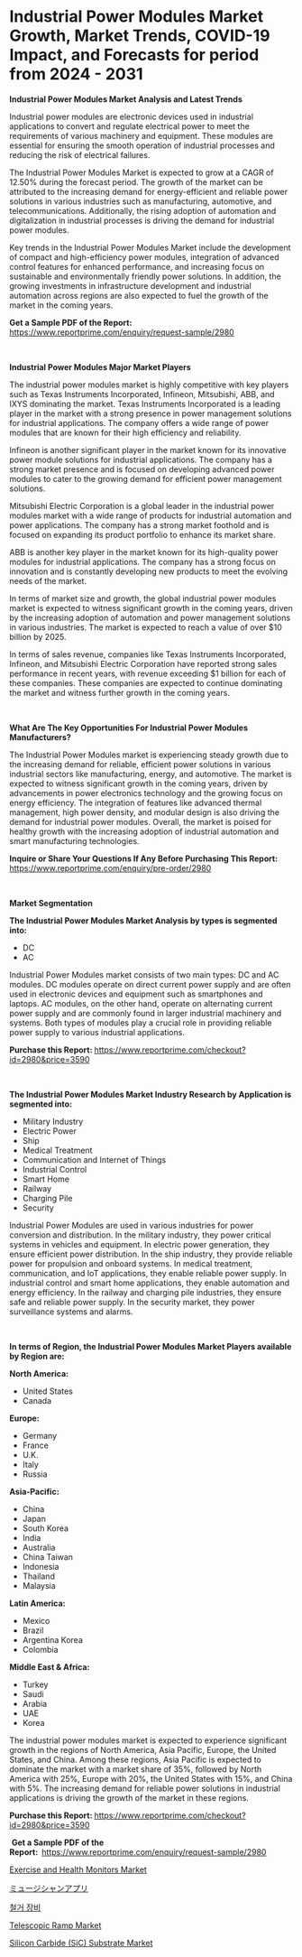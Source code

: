 <p><h1>Industrial Power Modules Market Growth, Market Trends, COVID-19 Impact, and Forecasts for period from 2024 - 2031</h1></p><p><strong>Industrial Power Modules Market Analysis and Latest Trends</strong></p>
<p><p>Industrial power modules are electronic devices used in industrial applications to convert and regulate electrical power to meet the requirements of various machinery and equipment. These modules are essential for ensuring the smooth operation of industrial processes and reducing the risk of electrical failures.</p><p>The Industrial Power Modules Market is expected to grow at a CAGR of 12.50% during the forecast period. The growth of the market can be attributed to the increasing demand for energy-efficient and reliable power solutions in various industries such as manufacturing, automotive, and telecommunications. Additionally, the rising adoption of automation and digitalization in industrial processes is driving the demand for industrial power modules.</p><p>Key trends in the Industrial Power Modules Market include the development of compact and high-efficiency power modules, integration of advanced control features for enhanced performance, and increasing focus on sustainable and environmentally friendly power solutions. In addition, the growing investments in infrastructure development and industrial automation across regions are also expected to fuel the growth of the market in the coming years.</p></p>
<p><strong>Get a Sample PDF of the Report:&nbsp;</strong> <a href="https://www.reportprime.com/enquiry/request-sample/2980">https://www.reportprime.com/enquiry/request-sample/2980</a></p>
<p>&nbsp;</p>
<p><strong>Industrial Power Modules Major Market Players</strong></p>
<p><p>The industrial power modules market is highly competitive with key players such as Texas Instruments Incorporated, Infineon, Mitsubishi, ABB, and IXYS dominating the market. Texas Instruments Incorporated is a leading player in the market with a strong presence in power management solutions for industrial applications. The company offers a wide range of power modules that are known for their high efficiency and reliability.</p><p>Infineon is another significant player in the market known for its innovative power module solutions for industrial applications. The company has a strong market presence and is focused on developing advanced power modules to cater to the growing demand for efficient power management solutions.</p><p>Mitsubishi Electric Corporation is a global leader in the industrial power modules market with a wide range of products for industrial automation and power applications. The company has a strong market foothold and is focused on expanding its product portfolio to enhance its market share.</p><p>ABB is another key player in the market known for its high-quality power modules for industrial applications. The company has a strong focus on innovation and is constantly developing new products to meet the evolving needs of the market.</p><p>In terms of market size and growth, the global industrial power modules market is expected to witness significant growth in the coming years, driven by the increasing adoption of automation and power management solutions in various industries. The market is expected to reach a value of over $10 billion by 2025.</p><p>In terms of sales revenue, companies like Texas Instruments Incorporated, Infineon, and Mitsubishi Electric Corporation have reported strong sales performance in recent years, with revenue exceeding $1 billion for each of these companies. These companies are expected to continue dominating the market and witness further growth in the coming years.</p></p>
<p>&nbsp;</p>
<p><strong>What Are The Key Opportunities For Industrial Power Modules Manufacturers?</strong></p>
<p><p>The Industrial Power Modules market is experiencing steady growth due to the increasing demand for reliable, efficient power solutions in various industrial sectors like manufacturing, energy, and automotive. The market is expected to witness significant growth in the coming years, driven by advancements in power electronics technology and the growing focus on energy efficiency. The integration of features like advanced thermal management, high power density, and modular design is also driving the demand for industrial power modules. Overall, the market is poised for healthy growth with the increasing adoption of industrial automation and smart manufacturing technologies.</p></p>
<p><strong>Inquire or Share Your Questions If Any Before Purchasing This Report:</strong> <a href="https://www.reportprime.com/enquiry/pre-order/2980">https://www.reportprime.com/enquiry/pre-order/2980</a></p>
<p>&nbsp;</p>
<p><strong>Market Segmentation</strong></p>
<p><strong>The Industrial Power Modules Market Analysis by types is segmented into:</strong></p>
<p><ul><li>DC</li><li>AC</li></ul></p>
<p><p>Industrial Power Modules market consists of two main types: DC and AC modules. DC modules operate on direct current power supply and are often used in electronic devices and equipment such as smartphones and laptops. AC modules, on the other hand, operate on alternating current power supply and are commonly found in larger industrial machinery and systems. Both types of modules play a crucial role in providing reliable power supply to various industrial applications.</p></p>
<p><strong>Purchase this Report:&nbsp;</strong><a href="https://www.reportprime.com/checkout?id=2980&price=3590">https://www.reportprime.com/checkout?id=2980&price=3590</a></p>
<p>&nbsp;</p>
<p><strong>The Industrial Power Modules Market Industry Research by Application is segmented into:</strong></p>
<p><ul><li>Military Industry</li><li>Electric Power</li><li>Ship</li><li>Medical Treatment</li><li>Communication and Internet of Things</li><li>Industrial Control</li><li>Smart Home</li><li>Railway</li><li>Charging Pile</li><li>Security</li></ul></p>
<p><p>Industrial Power Modules are used in various industries for power conversion and distribution. In the military industry, they power critical systems in vehicles and equipment. In electric power generation, they ensure efficient power distribution. In the ship industry, they provide reliable power for propulsion and onboard systems. In medical treatment, communication, and IoT applications, they enable reliable power supply. In industrial control and smart home applications, they enable automation and energy efficiency. In the railway and charging pile industries, they ensure safe and reliable power supply. In the security market, they power surveillance systems and alarms.</p></p>
<p>&nbsp;</p>
<p><strong>In terms of Region, the Industrial Power Modules Market Players available by Region are:</strong></p>
<p>
    <p> <strong> North America: </strong>
        <ul>
            <li>United States</li>
            <li>Canada</li>
        </ul>
        </p> 
    <p> <strong> Europe: </strong>
        <ul>
            <li>Germany</li>
            <li>France</li>
            <li>U.K.</li>
            <li>Italy</li>
            <li>Russia</li>
        </ul>
        </p> 
    <p> <strong> Asia-Pacific: </strong>
        <ul>
            <li>China</li>
            <li>Japan</li>
            <li>South Korea</li>
            <li>India</li>
            <li>Australia</li>
            <li>China Taiwan</li>
            <li>Indonesia</li>
            <li>Thailand</li>
            <li>Malaysia</li>
        </ul>
        </p> 
    <p> <strong> Latin America: </strong>
        <ul>
            <li>Mexico</li>
            <li>Brazil</li>
            <li>Argentina Korea</li>
            <li>Colombia</li>
        </ul>
        </p> 
    <p> <strong> Middle East & Africa: </strong>
        <ul>
            <li>Turkey</li>
            <li>Saudi</li>
            <li>Arabia</li>
            <li>UAE</li>
            <li>Korea</li>
        </ul>
    </p>
    </p>
<p><p>The industrial power modules market is expected to experience significant growth in the regions of North America, Asia Pacific, Europe, the United States, and China. Among these regions, Asia Pacific is expected to dominate the market with a market share of 35%, followed by North America with 25%, Europe with 20%, the United States with 15%, and China with 5%. The increasing demand for reliable power solutions in industrial applications is driving the growth of the market in these regions.</p></p>
<p><strong>Purchase this Report: </strong><a href="https://www.reportprime.com/checkout?id=2980&price=3590">https://www.reportprime.com/checkout?id=2980&price=3590</a></p>
<p>&nbsp;<strong>Get a Sample PDF of the Report:&nbsp;&nbsp;</strong><a href="https://www.reportprime.com/enquiry/request-sample/2980">https://www.reportprime.com/enquiry/request-sample/2980</a></p>
<p><strong></strong></p>
<p><p><a href="https://github.com/jaidynmorantestelletmjzya/Market-Research-Report-List-2/blob/main/exercise-and-health-monitors-market.md">Exercise and Health Monitors Market</a></p><p><a href="https://github.com/moulafa/Market-Research-Report-List-1/blob/main/644014712714.md">ミュージシャンアプリ</a></p><p><a href="https://github.com/rsg307664904/Market-Research-Report-List-1/blob/main/708473111793.md">철거 장비</a></p><p><a href="https://issuu.com/reportprime-2/docs/telescopic-ramp-market-size-2030.pptx">Telescopic Ramp Market</a></p><p><a href="https://github.com/juniordelafrance/Market-Research-Report-List-2/blob/main/silicon-carbide-sic-substrate-market.md">Silicon Carbide (SiC) Substrate Market</a></p></p>